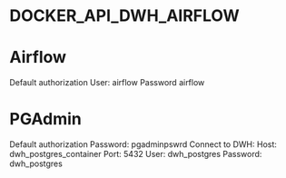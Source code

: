 # DOCKER_API_DWH_AIRFLOW

# Airflow
Default authorization
User: airflow
Password airflow

# PGAdmin
Default authorization
Password: pgadminpswrd
Connect to DWH:
Host: dwh_postgres_container
Port: 5432
User: dwh_postgres
Password: dwh_postgres